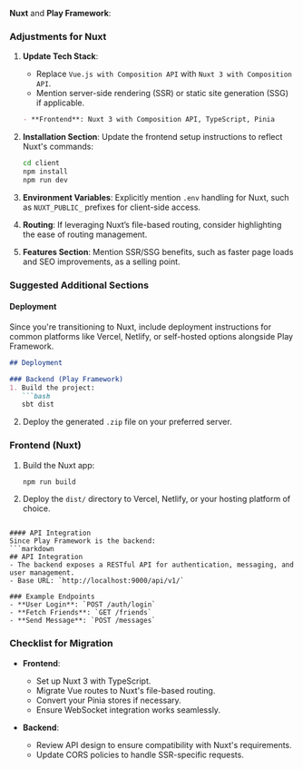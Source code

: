 **Nuxt** and **Play Framework**:

### Adjustments for Nuxt

1. **Update Tech Stack**:
   - Replace `Vue.js with Composition API` with `Nuxt 3 with Composition API`.
   - Mention server-side rendering (SSR) or static site generation (SSG) if applicable.

   ```markdown
   - **Frontend**: Nuxt 3 with Composition API, TypeScript, Pinia
   ```

2. **Installation Section**:
   Update the frontend setup instructions to reflect Nuxt's commands:
   ```bash
   cd client
   npm install
   npm run dev
   ```

3. **Environment Variables**:
   Explicitly mention `.env` handling for Nuxt, such as `NUXT_PUBLIC_` prefixes for client-side access.

4. **Routing**:
   If leveraging Nuxt’s file-based routing, consider highlighting the ease of routing management.

5. **Features Section**:
   Mention SSR/SSG benefits, such as faster page loads and SEO improvements, as a selling point.

### Suggested Additional Sections

#### Deployment
Since you're transitioning to Nuxt, include deployment instructions for common platforms like Vercel, Netlify, or self-hosted options alongside Play Framework.

```markdown
## Deployment

### Backend (Play Framework)
1. Build the project:
   ```bash
   sbt dist
   ```
2. Deploy the generated `.zip` file on your preferred server.

### Frontend (Nuxt)
1. Build the Nuxt app:
   ```bash
   npm run build
   ```
2. Deploy the `dist/` directory to Vercel, Netlify, or your hosting platform of choice.
```

#### API Integration
Since Play Framework is the backend:
```markdown
## API Integration
- The backend exposes a RESTful API for authentication, messaging, and user management.
- Base URL: `http://localhost:9000/api/v1/`

### Example Endpoints
- **User Login**: `POST /auth/login`
- **Fetch Friends**: `GET /friends`
- **Send Message**: `POST /messages`
```

### Checklist for Migration

- **Frontend**:
  - Set up Nuxt 3 with TypeScript.
  - Migrate Vue routes to Nuxt's file-based routing.
  - Convert your Pinia stores if necessary.
  - Ensure WebSocket integration works seamlessly.

- **Backend**:
  - Review API design to ensure compatibility with Nuxt's requirements.
  - Update CORS policies to handle SSR-specific requests.
